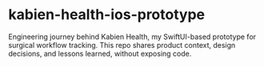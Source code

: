 # kabien-health-ios-prototype
Engineering journey behind Kabien Health, my SwiftUI-based prototype for surgical workflow tracking. This repo shares product context, design decisions, and lessons learned, without exposing code.
